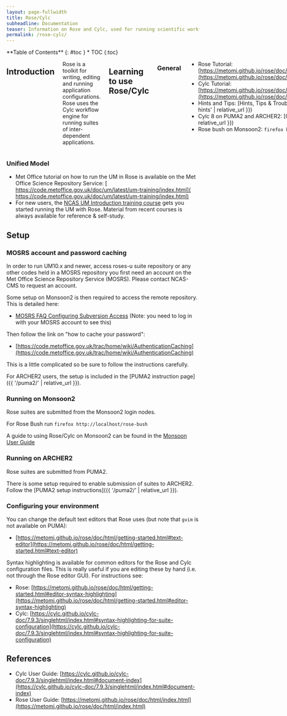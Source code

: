 ```yaml
---
layout: page-fullwidth
title: Rose/Cylc
subheadline: Documentation
teaser: Information on Rose and Cylc, used for running scientific workflows; for example the Unified Model.
permalink: /rose-cylc/
---
```

<div class="row">
<div class="medium-4 medium-push-8 columns" markdown="1">
<div class="panel radius" markdown="1">
**Table of Contents**
{: #toc }
*  TOC
{:toc}
</div><!-- /.panel -->
</div><!-- /.medium-4 -->

<div class="medium-8 medium-pull-4 columns" markdown="1">

## Introduction

Rose is a toolkit for writing, editing and running application configurations.  Rose uses the Cylc workflow engine for running suites of inter-dependent applications. 

## Learning to use Rose/Cylc

### General

* Rose Tutorial: [https://metomi.github.io/rose/doc/html/tutorial/rose/index.html](https://metomi.github.io/rose/doc/html/tutorial/rose/index.html)
* Cylc Tutorial: [https://metomi.github.io/rose/doc/html/tutorial/cylc/index.html](https://metomi.github.io/rose/doc/html/tutorial/cylc/index.html)
* Hints and Tips: [Hints, Tips & Troubleshooting]({{ 'rose-cylc-hints' | relative_url }})
* Cylc 8 on PUMA2 and ARCHER2: [Cylc 8]({{ 'cylc8' | relative_url }})
* Rose bush on Monsoon2: `firefox http://localhost/rose-bush`
</div><!-- /.medium-8.columns -->
</div><!-- /.row -->

### Unified Model

* Met Office tutorial on how to run the UM in Rose is available on the Met Office Science Repository Service: [​https://code.metoffice.gov.uk/doc/um/latest/um-training/index.html](​https://code.metoffice.gov.uk/doc/um/latest/um-training/index.html)
* For new users, the [NCAS UM Introduction training course](/services/training/#introduction-to-the-unified-model) gets you started running the UM with Rose. Material from recent courses is always available for reference & self-study.

## Setup

### MOSRS account and password caching 

In order to run UM10.x and newer, access roses-u suite repository or any other codes held in a MOSRS repository you first need an account on the Met Office Science Repository Service (MOSRS). Please contact NCAS-CMS to request an account.

Some setup on Monsoon2 is then required to access the remote repository. This is detailed here:

* [MOSRS FAQ Configuring Subversion Access](https://code.metoffice.gov.uk/trac/home/wiki/FAQ#ConfiguringSubversionaccess) (Note: you need to log in with your MOSRS account to see this)

Then follow the link on "how to cache your password":

* [https://code.metoffice.gov.uk/trac/home/wiki/AuthenticationCaching](https://code.metoffice.gov.uk/trac/home/wiki/AuthenticationCaching)

This is a little complicated so be sure to follow the instructions carefully. 

For ARCHER2 users, the setup is included in the [PUMA2 instruction page]({{ '/puma2/' | relative_url }}). 

### Running on Monsoon2

Rose suites are submitted from the Monsoon2 login nodes.

For Rose Bush run `firefox http://localhost/rose-bush`

A guide to using Rose/Cylc on Monsoon2 can be found in the [Monsoon User Guide](https://code.metoffice.gov.uk/doc/monsoon2/additionalServices.html#rose-and-cylc)

### Running on ARCHER2

Rose suites are submitted from PUMA2.

There is some setup required to enable submission of suites to ARCHER2.  Follow the [PUMA2 setup instructions]({{ '/puma2/' | relative_url }}). 

### Configuring your environment

You can change the default text editors that Rose uses (but note that `gvim` is not available on PUMA):

* [https://metomi.github.io/rose/doc/html/getting-started.html#text-editor](https://metomi.github.io/rose/doc/html/getting-started.html#text-editor)

Syntax highlighting is available for common editors for the Rose and Cylc configuration files. This is really useful if you are editing these by hand (i.e. not through the Rose editor GUI). For instructions see:

* Rose: ​[https://metomi.github.io/rose/doc/html/getting-started.html#editor-syntax-highlighting](https://metomi.github.io/rose/doc/html/getting-started.html#editor-syntax-highlighting)
* Cylc: [https://cylc.github.io/cylc-doc/7.9.3/singlehtml/index.html#syntax-highlighting-for-suite-configuration](https://cylc.github.io/cylc-doc/7.9.3/singlehtml/index.html#syntax-highlighting-for-suite-configuration)

## References

* Cylc User Guide: [https://cylc.github.io/cylc-doc/7.9.3/singlehtml/index.html#document-index](https://cylc.github.io/cylc-doc/7.9.3/singlehtml/index.html#document-index)
* Rose User Guide: [https://metomi.github.io/rose/doc/html/index.html](https://metomi.github.io/rose/doc/html/index.html)
